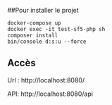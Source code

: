 ##Pour installer le projet
```
docker-compose up
docker exec -it test-sf5-php sh
composer install
bin/console d:s:u --force
```

## Accès
Url : http://localhost:8080/

API: http://localhost:8080/api